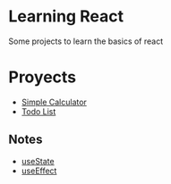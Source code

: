 # Learning React 
Some projects to learn the basics of react

# Proyects 
- [Simple Calculator](calculator/src/App.jsx)
- [Todo List](todos/src/App.jsx)

## Notes
- [useState](notes/useState.md)
- [useEffect](notes/useEffect.md)
